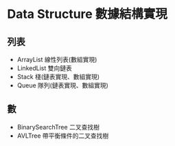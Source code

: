 # Data Structure 數據結構實現

## 列表
- ArrayList 線性列表(數組實現)
- LinkedList 雙向鏈表
- Stack 棧(鏈表實現、數組實現)
- Queue 隊列(鏈表實現、數組實現)

## 數
- BinarySearchTree 二叉查找樹
- AVLTree 帶平衡條件的二叉查找樹